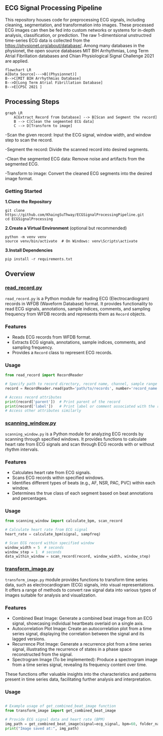 ## ECG Signal Processing Pipeline

This repository houses code for preprocessing ECG signals, including cleaning, segmentation, and transformation into images. These processed ECG images can then be fed into custom networks or systems for in-depth analysis, classification, or prediction. The raw 1-dimentsional unstructred time-series ECG data is collected from the https://physionet.org/about/database/. 
Among many databases in the physionet, the open source databases MIT BIH Arrhythmias, Long Term Atrial Fibrillation databases and Chian Physiological Signal Challenge 2021 are applied. 
 
 ```mermaid
 flowchart LR
 A[Data Source]--->B[(Physionnet)]
 B-->C[MIT BIH Arrhythmias Database]
 B-->D[Long Term Atrial Fibrillation Database]
B-->E[CPSC 2021 ]
 ```

## Processing Steps
```mermaid
graph LR
    A[Extract Record from Database] --> B[Scan and Segment the record]
    B --> C[Clean the segmented ECG data]
    C --> D[Transform to image]
```
-Scan the given record: Input the ECG signal, window width, and window step to scan the record.

-Segment the record: Divide the scanned record into desired segments.

-Clean the segmented ECG data: Remove noise and artifacts from the segmented ECG.

-Transform to image: Convert the cleaned ECG segments into the desired image format.

### Getting Started
**1.Clone the Repository**
```
git clone https://github.com/KhaingSuThway/ECGSignalProcessingPipeline.git
cd ECGSignalProcessing

```

**2.Create a Virtual Environment** (optional but recommended)
``` 
python -m venv venv
source venv/bin/activate  # On Windows: venv\Scripts\activate
```

**3.Install Dependencies**
```
pip install -r requirements.txt
```


## Overview

### [read_record.py](read_record.py)
`read_record.py` is a Python module for reading ECG (Electrocardiogram) records in WFDB (Waveform Database) format. It provides functionality to read ECG signals, annotations, sample indices, comments, and sampling frequency from WFDB records and represents them as `Record` objects.

### Features
- Reads ECG records from WFDB format.
- Extracts ECG signals, annotations, sample indices, comments, and sampling frequency.
- Provides a `Record` class to represent ECG records.

### Usage
```python
from read_record import RecordReader

# Specify path to record directory, record name, channel, sample range
record = RecordReader.read(path='path/to/records', number='record_name', channel=0, sampfrom=0, sampto=1000)

# Access record attributes
print(record['parent'])  # Print parent of the record
print(record['label'])   # Print label or comment associated with the record
# Access other attributes similarly
```

### [scanning_window.py](scanning_window.py)

`scanning_window.py` is a Python module for analyzing ECG records by scanning through specified windows. It provides functions to calculate heart rate from ECG signals and scan through ECG records with or without rhythm intervals.

### Features
- Calculates heart rate from ECG signals.
- Scans ECG records within specified windows.
- Identifies different types of beats (e.g., AF, NSR, PAC, PVC) within each window.
- Determines the true class of each segment based on beat annotations and percentages.

### Usage
```python
from scanning_window import calculate_bpm, scan_record

# Calculate heart rate from ECG signal
heart_rate = calculate_bpm(signal, sampfreq)

# Scan ECG record within specified window
window_width = 5  # seconds
window_step = 1  # seconds
data_within_window = scan_record(record, window_width, window_step)
```

### [transform_image.py](transform_image.py)

`transform_image.py` module provides functions to transform time series data, such as electrocardiogram (ECG) signals, into visual representations. It offers a range of methods to convert raw signal data into various types of images suitable for analysis and visualization.

### Features
- Combined Beat Image: Generate a combined beat image from an ECG signal, showcasing individual heartbeats overlaid on a single axis.
- Autocorrelation Plot Image: Create an autocorrelation plot from a time series signal, displaying the correlation between the signal and its lagged versions.
- Recurrence Plot Image: Generate a recurrence plot from a time series signal, illustrating the recurrence of states in a phase space reconstructed from the signal.
- Spectrogram Image (To be implemented): Produce a spectrogram image from a time series signal, revealing its frequency content over time.

These functions offer valuable insights into the characteristics and patterns present in time series data, facilitating further analysis and interpretation.

### Usage


```python

# Example usage of get_combined_beat_image function
from transform_image import get_combined_beat_image

# Provide ECG signal data and heart rate (BPM)
img_path = get_combined_beat_image(signal=ecg_signal, bpm=60, folder_name="images", img_name="combined_beat")
print("Image saved at:", img_path)

```
